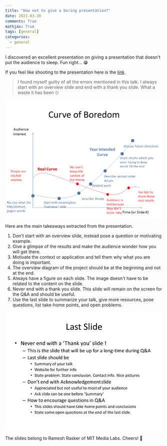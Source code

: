 ```yaml
---
title: "How not to give a boring presentation?"
date: 2021-03-30
comments: True
mathjax: True
tags: [general]
categories:
  - general
---
```


I discovered an excellent presentation on giving a presentation that doesn't put the audience to sleep. Fun right... :grin:

If you feel like shooting to the presentation here is the [link](https://www.slideshare.net/cameraculture/how-to-give-a-good-talk).

>I found myself guilty of all the errors mentioned in this talk. I always start with an overview slide and end with a thank you slide. What a waste it has been :roll_eyes:

![alt text](../assets/images/curve_of_boredom.png "Curve of Boredom")

Here are the main takeaways extracted from the presentation.

1. Don't start with an overview slide, instead pose a question or motivating example.
2. Give a glimpse of the results and make the audience wonder how you will get there.
3. Motivate the context or application and tell them why what you are doing is important.
4. The overview diagram of the project should be at the beginning and not at the end.
5. Always have a figure on each slide. The image doesn't have to be related to the content on the slide.
6. Never end with a thank you slide. This slide will remain on the screen for the Q&A and should be useful.
7. Use the last slide to summarize your talk, give more resources, pose questions, list take-home points, and open problems.

![alt text](../assets/images/end_a_presentation.png "Ending a presentation")

The slides belong to Ramesh Rasker of MIT Media Labs. Cheers! :green_heart: